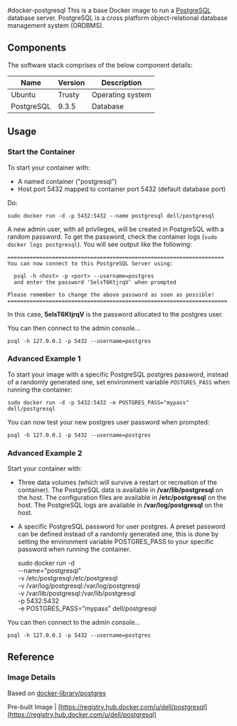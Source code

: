 #docker-postgresql
This is a base Docker image to run a [PostgreSQL](http://www.postgresql.org/) database server. PostgreSQL is a cross platform object-relational database management system (ORDBMS).

## Components
The software stack comprises of the below component details:

Name       | Version    | Description
-----------|------------|------------------------------
Ubuntu     | Trusty     | Operating system
PostgreSQL | 9.3.5      | Database

## Usage

### Start the Container
To start your container with:

* A named container ("postgresql")
* Host port 5432 mapped to container port 5432 (default database port)

Do:

    sudo docker run -d -p 5432:5432 --name postgresql dell/postgresql

A new admin user, with all privileges, will be created in PostgreSQL with a random password. To get the password, check the container logs (```sudo docker logs postgresql```). You will see output like the following:

    ====================================================================
    You can now connect to this PostgreSQL Server using:

      psql -h <host> -p <port> --username=postgres
      and enter the password '5elsT6KtjrqV' when prompted

    Please remember to change the above password as soon as possible!
    =====================================================================

In this case, **5elsT6KtjrqV** is the password allocated to the postgres user.

You can then connect to the admin console...

    psql -h 127.0.0.1 -p 5432 --username=postgres


### Advanced Example 1
To start your image with a specific PostgreSQL postgres password, instead of a randomly generated one, set environment variable `POSTGRES_PASS` when running the container:

    sudo docker run -d -p 5432:5432 -e POSTGRES_PASS="mypass" dell/postgresql

You can now test your new postgres user password when prompted:

    psql -h 127.0.0.1 -p 5432 --username=postgres

### Advanced Example 2

Start your container with:
- Three data volumes (which will survive a restart or recreation of the container). The PostgreSQL data is available in **/var/lib/postgresql** on the host. The configuration files are available in **/etc/postgresql** on the host. The PostgreSQL logs are available in **/var/log/postgresql** on the host.
- A specific PostgreSQL password for user postgres. A preset password can be defined instead of a randomly generated one, this is done by setting the environment variable POSTGRES_PASS to your specific password when running the container.

    sudo docker run -d \
     --name="postgresql" \
     -v /etc/postgresql:/etc/postgresql \
     -v /var/log/postgresql:/var/log/postgresql \
     -v /var/lib/postgresql:/var/lib/postgresql \
     -p 5432:5432 \
     -e POSTGRES_PASS="mypass" dell/postgresql

You can then connect to the admin console...

    psql -h 127.0.0.1 -p 5432 --username=postgres
    
## Reference

### Image Details

Based on [docker-library/postgres](https://github.com/docker-library/postgres)

Pre-built Image   | [https://registry.hub.docker.com/u/dell/postgresql](https://registry.hub.docker.com/u/dell/postgresql) 
